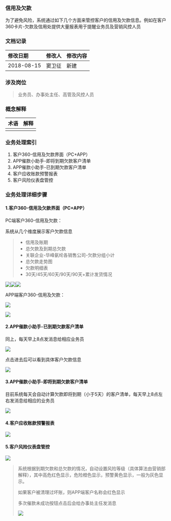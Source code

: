 ### 信用及欠款

为了避免风险，系统通过如下几个方面来管控客户的信用及欠款信息。例如在客户360卡片-欠款及信用处提供大量报表用于提醒业务员及营销风控人员

### 文档记录

| 修改日期 | 修改人 | 修改内容 |
| :--- | :--- | :--- |
| 2018-08-15 | 窦卫征 | 新建 |

### 涉及岗位

> 业务员、办事处主任、高管及风控人员

### 概念解释

| 术语 | 解释 |
| :--- | :--- |
|  |  |

### 业务处理索引

1. 客户360-信用及欠款界面（PC+APP）
2. APP催款小助手-即将到期欠款客户清单
3. APP催款小助手-已到期欠款客户清单
4. 客户应收账款预警报表
5. 客户风险仪表盘管控

### 业务处理详细步骤

#### 1.客户360-信用及欠款界面（PC+APP）

PC端客户360-信用及欠款：

系统从几个维度展示客户欠款信息

> * 信用及账期
> * 总欠款及到期总欠款
> * 关联企业-华峰氨纶各销售公司-欠款分组小计
> * 总欠款走势图
> * 欠款明细表
> * 30天/45天/60天/90天/90天+累计发货情况

![](/assets/pckhxyqk.png)![](/assets/pckhxyqk2.png)![](/assets/khxyqk3.png)

APP端客户360-信用及欠款：

![](/assets/app360xinyqk.png)

![](/assets/appkhxyqk2.png)

#### 2.APP催款小助手-已到期欠款客户清单

同上，每天早上8点发消息给相应业务员

![](/assets/appydqkhqd1.png)

点击进去后可以看到具体客户欠款信息

![](/assets/jrdqqkkhqd.png)

#### 3.APP催款小助手-即将到期欠款客户清单

目前系统每天会自动计算欠款即将到期（小于5天）的客户清单，每天早上8点左右发消息给相应的业务员

![](/assets/jjdqkhqd.png)

#### 4.客户应收账款预警报表

![](/assets/appyskyjb.png)

#### 5.客户风险仪表盘管控

![](/assets/khfxybp.png)

> 系统根据到期欠款和总欠款的情况，自动设置风险等级（具体算法由营销部解释），其中高危红色显示，危险橙色显示，预警黄色显示，一般为灰色显示。
>
> 如果客户被清理过坏账，则APP端客户名称会红色显示
>
> 多次催款未成功按钮点击后会给办事处主任发消息
>
> ![](/assets/appdcckwcg.png)



